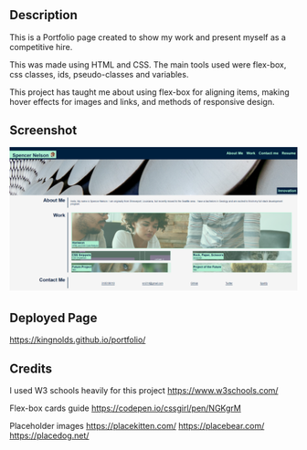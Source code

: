 # <portfolio>
## Description 
This is a Portfolio page created to show my work and present myself as a competitive hire. 

This was made using HTML and CSS. The main tools used were flex-box, css classes, ids, pseudo-classes and variables.

This project has taught me about using flex-box for aligning items, making hover effects for images and links, and methods of responsive design.

## Screenshot
![Portfolio Screenshot](/assets/images/screenshot.png?raw=true)

## Deployed Page
https://kingnolds.github.io/portfolio/

## Credits
I used W3 schools heavily for this project
https://www.w3schools.com/

Flex-box cards guide 
https://codepen.io/cssgirl/pen/NGKgrM

Placeholder images
https://placekitten.com/
https://placebear.com/
https://placedog.net/